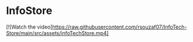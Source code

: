 # InfoStore

[![Watch the video]https://raw.githubusercontent.com/rsouzaf07/InfoTech-Store/main/src/assets/infoTechStore.mp4]
